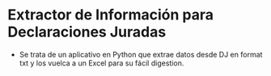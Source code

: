# Extractor de Información para Declaraciones Juradas

- Se trata de un aplicativo en Python que extrae datos desde DJ en format txt y los vuelca a un Excel para su fácil digestion.